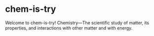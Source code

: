 # chem-is-try
Welcome to chem-is-try!  Chemistry—The scientific study of matter, its properties, and interactions with other matter and with energy.
